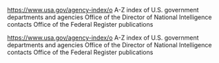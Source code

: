 

https://www.usa.gov/agency-index/o
A-Z index of U.S. government departments and agencies
Office of the Director of National Intelligence contacts
Office of the Federal Register publications

https://www.usa.gov/agency-index/o
A-Z index of U.S. government departments and agencies
Office of the Director of National Intelligence contacts
Office of the Federal Register publications
